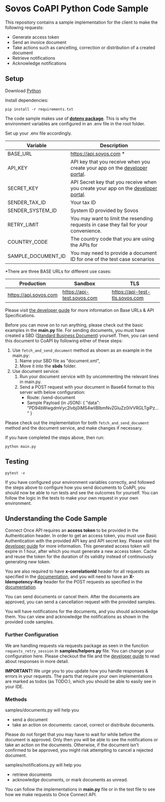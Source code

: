 # Sovos CoAPI Python Code Sample

This repository contains a sample implementation for the client to make the following requests:
- Generate access token
- Send an invoice document
- Take actions such as cancelling, correction or distribution of a created document
- Retrieve notifications
- Acknowledge notifications

## Setup
Download [Python](https://www.python.org/downloads)

Install dependencies:
```
pip install -r requirements.txt
```

The code sample makes use of **[dotenv package][dep]**. This is why the environment variables are configured in an .env file in the root folder.

Set up your .env file accordingly.

| Variable | Description |
| -------- | ----------- |
| BASE_URL | https://api.sovos.com * |
| API_KEY | API key that you receive when you create your app on the [developer portal][devportal]. |
| SECRET_KEY | API Secret key that you receive when you create your app on the [developer portal][devportal]. |
| SENDER_TAX_ID | Your tax ID |
| SENDER_SYSTEM_ID | System ID provided by Sovos |
| RETRY_LIMIT | You may want to limit the resending requests in case they fail for your convenience. |
| COUNTRY_CODE | The country code that you are using the APIs for |
| SAMPLE_DOCUMENT_ID | You may need to provide a document ID for one of the test case scenarios |


*There are three BASE URLs for different use cases:

| Production | Sandbox | TLS |
| ---------- | ------- | --- |
| https://api.sovos.com | https://api-test.sovos.com | https://api-test-tls.sovos.com |

Please visit [the developer guide][dgapispecs] for more information on Base URLs & API Specifications.

Before you can move on to run anything, please check out the basic examples in the **main.py** file. For sending documents, you must have created a SBD ([Standard Business Document][sbd]) yourself. Then, you can send this document to CoAPI by following either of these steps:
1. Use `fetch_and_send_document` method as shown as an example in the main.py:
    1. Name your SBD file as "document.xml",
    2. Move it into the **sbds** folder.
2. Use document service:
    1. Run your document service with by uncommenting the relevant lines in main.py.
    2. Send a POST request with your document in Base64 format to this server with below configuration:
        - Route: /send-document
        - Sample Payload (in JSON): { "data": "PD94bWwgdmVyc2lvbj0iMS4wIiBlbmNvZGluZz0iVVRGLTgiPz..." }

Please check out the implementation for both `fetch_and_send_document` method and the document service, and make changes if necessary.

If you have completed the steps above, then run:
```
python main.py
```

## Testing
```
pytest -v
```
If you have configured your environment variables correctly, and followed the steps above to configure how you send documents to CoAPI, you should now be able to run tests and see the outcomes for yourself. You can follow the logic in the tests to make your own request in your own environment.


## Understanding the Code Sample
Connect Once API requires an **access token** to be provided in the Authentication header. In order to get an access token, you must use Basic Authentication with the provided API key and API secret key. Please visit the [developer guide][dgauth] for more information. This generated access token will expire in 1 hour, after which you must generate a new access token. Cache and reuse the token for the duration of its validity instead of continuously generating new token.

You are also required to have **x-correlationId** header for all requests as specified in the [documentation][dgapispecs], and you will need to have an **X-Idempotency-Key** header for the POST requests as specified in the [documentation][dgidemreq].

You can send documents or cancel them. After the documents are approved, you can send a cancellation request with the provided samples.

You will have notifications for the documents, and you should acknowledge them. You can view and acknowledge the notifications as shown in the provided code samples.

### Further Configuration
We are handling requests via requests package as seen in the function `requests_retry_session` in **samples/helpers.py** file. You can change your configuration here. Please checkout the file and the [developer guide][dgerrhandling] to read about responses in more detail.

**IMPORTANT!**
We urge you to you update how you handle responses & errors in your requests. The parts that require your own implementations are marked as todos (as TODO:), which you should be able to easily see in your IDE.

### Methods
samples/documents.py will help you
- send a document
- take an action on documents: cancel, correct or distribute documents.

Please do not forget that you may have to wait for while before the document is approved. Only then you will be able to see the notifications or take an action on the documents. Otherwise, if the document isn't confirmed to be approved, you might risk attempting to cancel a rejected document.

samples/notifications.py will help you
- retrieve documents
- acknowledge documents, or mark documents as unread.

You can follow the implementations in  **main.py** file or in the test file to see how we make requests to Once Connect API.


[sbd]: <https://developer-guide.sovos.com/connect-once-api/general-concepts/standard-business-document>
[dep]: <https://pypi.org/project/python-dotenv/>
[dgapispecs]: <[https://developer-guide.sovos.com/connect-once-api/general-concepts/api-specifications]>
[dgauth]: <https://developer-guide.sovos.com/connect-once-api/general-concepts/api-specifications/authentication>
[dgerrhandling]: <https://developer-guide.sovos.com/connect-once-api/general-concepts/responses>
[devportal]: <https://developer.sovos.com>
[dgidemreq]: <https://developer-guide.sovos.com/connect-once-api/general-concepts/idempotent-requests/>